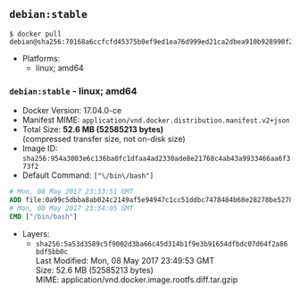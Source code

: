 ## `debian:stable`

```console
$ docker pull debian@sha256:70168a6ccfcfd45375b0ef9ed1ea76d999ed21ca2dbea910b928990f28b62549
```

-	Platforms:
	-	linux; amd64

### `debian:stable` - linux; amd64

-	Docker Version: 17.04.0-ce
-	Manifest MIME: `application/vnd.docker.distribution.manifest.v2+json`
-	Total Size: **52.6 MB (52585213 bytes)**  
	(compressed transfer size, not on-disk size)
-	Image ID: `sha256:954a3003e6c136ba0fc1dfaa4ad2330ade8e21768c4ab43a9933466aa6f373f2`
-	Default Command: `["\/bin\/bash"]`

```dockerfile
# Mon, 08 May 2017 23:33:51 GMT
ADD file:0a99c5dbba8ab024c2149af5e94947c1cc51ddbc7478484b68e28278be5278ec in / 
# Mon, 08 May 2017 23:34:05 GMT
CMD ["/bin/bash"]
```

-	Layers:
	-	`sha256:5a53d3589c5f9002d3ba66c45d314b1f9e3b91654dfbdc07d64f2a86bdf5bb0c`  
		Last Modified: Mon, 08 May 2017 23:49:53 GMT  
		Size: 52.6 MB (52585213 bytes)  
		MIME: application/vnd.docker.image.rootfs.diff.tar.gzip
